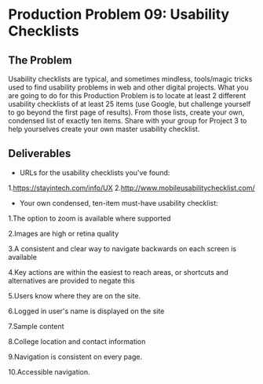 # Production Problem 09: Usability Checklists

## The Problem

Usability checklists are typical, and sometimes mindless, tools/magic tricks used to find usability problems in web and other digital projects. What you are going to do for this Production Problem is to locate at least 2 different usability checklists of at least 25 items (use Google, but challenge yourself to go beyond the first page of results). From those lists, create your own, condensed list of exactly ten items. Share with your group for Project 3 to help yourselves create your own master usability checklist.

## Deliverables

* URLs for the usability checklists you've found:

1.https://stayintech.com/info/UX
2.http://www.mobileusabilitychecklist.com/

* Your own condensed, ten-item must-have usability checklist:

<p>1.The option to zoom is available where supported</p>
<p> 2.Images are high or retina quality</p>
<p>3.A consistent and clear way to navigate backwards on each screen is available</p>
<p>4.Key actions are within the easiest to reach areas, or shortcuts and alternatives are provided to negate this</p>
<p>5.Users know where they are on the site.</p>
<p> 6.Logged in user's name is displayed on the site</p>
<p> 7.Sample content</p>
<p> 8.College location and contact information</p>
<p>9.Navigation is consistent on every page.</p>
<p>10.Accessible navigation.</p>

